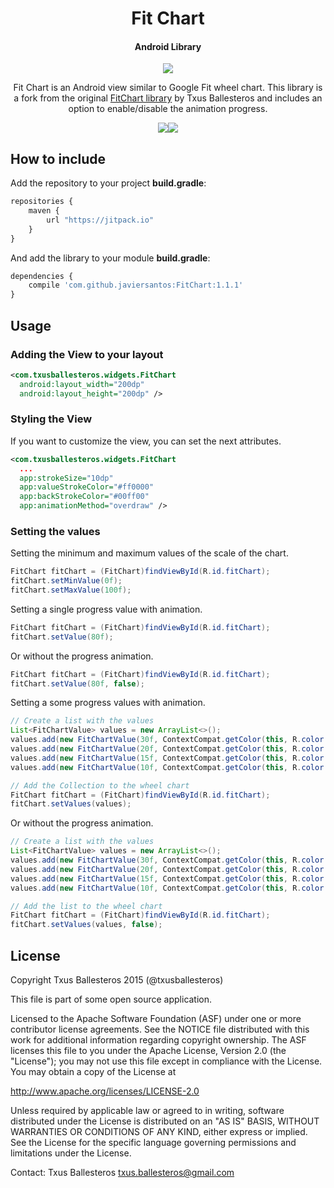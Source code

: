 <h1 align="center">Fit Chart</h1>
<h4 align="center">Android Library</h4>

<p align="center">
  <a target="_blank" href="https://android-arsenal.com/api?level=14"><img src="https://img.shields.io/badge/API-14%2B-orange.svg"></a>
</p>

<p align="center">Fit Chart is an Android view similar to Google Fit wheel chart. This library is a fork from the original <a href="https://github.com/txusballesteros/fit-chart">FitChart library</a> by Txus Ballesteros and includes an option to enable/disable the animation progress.
</p>

<p align="center"><img src="assets/overdraw_animation_mode.gif" /><img src="assets/linear_animation_mode.gif" /></p>

## How to include

Add the repository to your project **build.gradle**:
```Javascript
repositories {
    maven {
        url "https://jitpack.io"
    }
}
```

And add the library to your module **build.gradle**:
```Javascript
dependencies {
    compile 'com.github.javiersantos:FitChart:1.1.1'
}
```

## Usage
### Adding the View to your layout

```xml
<com.txusballesteros.widgets.FitChart
  android:layout_width="200dp"
  android:layout_height="200dp" />
```

### Styling the View

If you want to customize the view, you can set the next attributes.

```xml
<com.txusballesteros.widgets.FitChart
  ...
  app:strokeSize="10dp"
  app:valueStrokeColor="#ff0000"
  app:backStrokeColor="#00ff00"
  app:animationMethod="overdraw" />
```

### Setting the values

Setting the minimum and maximum values of the scale of the chart.

```java
FitChart fitChart = (FitChart)findViewById(R.id.fitChart);
fitChart.setMinValue(0f);
fitChart.setMaxValue(100f);
```

Setting a single progress value with animation.

```java
FitChart fitChart = (FitChart)findViewById(R.id.fitChart);
fitChart.setValue(80f);
```

Or without the progress animation.

```java
FitChart fitChart = (FitChart)findViewById(R.id.fitChart);
fitChart.setValue(80f, false);
```


Setting a some progress values with animation.

```java
// Create a list with the values
List<FitChartValue> values = new ArrayList<>();
values.add(new FitChartValue(30f, ContextCompat.getColor(this, R.color.chart_value_1)));
values.add(new FitChartValue(20f, ContextCompat.getColor(this, R.color.chart_value_2)));
values.add(new FitChartValue(15f, ContextCompat.getColor(this, R.color.chart_value_3)));
values.add(new FitChartValue(10f, ContextCompat.getColor(this, R.color.chart_value_4)));

// Add the Collection to the wheel chart
FitChart fitChart = (FitChart)findViewById(R.id.fitChart);
fitChart.setValues(values);
```

Or without the progress animation.

```java
// Create a list with the values
List<FitChartValue> values = new ArrayList<>();
values.add(new FitChartValue(30f, ContextCompat.getColor(this, R.color.chart_value_1)));
values.add(new FitChartValue(20f, ContextCompat.getColor(this, R.color.chart_value_2)));
values.add(new FitChartValue(15f, ContextCompat.getColor(this, R.color.chart_value_3)));
values.add(new FitChartValue(10f, ContextCompat.getColor(this, R.color.chart_value_4)));

// Add the list to the wheel chart
FitChart fitChart = (FitChart)findViewById(R.id.fitChart);
fitChart.setValues(values, false);
```

## License

Copyright Txus Ballesteros 2015 (@txusballesteros)

This file is part of some open source application.

Licensed to the Apache Software Foundation (ASF) under one
or more contributor license agreements.  See the NOTICE file
distributed with this work for additional information
regarding copyright ownership.  The ASF licenses this file
to you under the Apache License, Version 2.0 (the
"License"); you may not use this file except in compliance
with the License.  You may obtain a copy of the License at

  http://www.apache.org/licenses/LICENSE-2.0

Unless required by applicable law or agreed to in writing,
software distributed under the License is distributed on an
"AS IS" BASIS, WITHOUT WARRANTIES OR CONDITIONS OF ANY
KIND, either express or implied.  See the License for the
specific language governing permissions and limitations
under the License.

Contact: Txus Ballesteros <txus.ballesteros@gmail.com>
